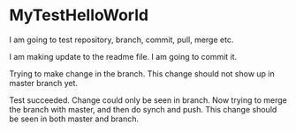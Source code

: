 # MyTestHelloWorld
I am going to test repository, branch, commit, pull, merge etc.

I am making update to the readme file. I am going to commit it.

Trying to make change in the branch. This change should not show up in master branch yet.

Test succeeded. Change could only be seen in branch.
Now trying to merge the branch with master, and then do synch and push.
This change should be seen in both master and branch.